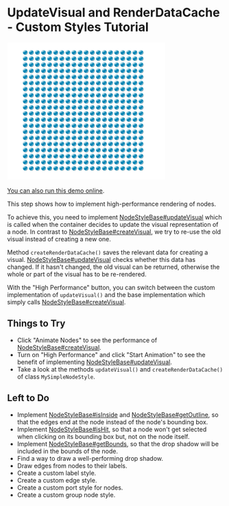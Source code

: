 # UpdateVisual and RenderDataCache - Custom Styles Tutorial

<img src="../../resources/image/tutorial2step3.png" alt="demo-thumbnail" height="320"/>

[You can also run this demo online](https://live.yworks.com/demos/02-tutorial-custom-styles/03-update-visual-and-render-data-cache/index.html).

This step shows how to implement high-performance rendering of nodes.

To achieve this, you need to implement [NodeStyleBase#updateVisual](https://docs.yworks.com/yfileshtml/#/api/NodeStyleBase#updateVisual) which is called when the container decides to update the visual representation of a node. In contrast to [NodeStyleBase#createVisual](https://docs.yworks.com/yfileshtml/#/api/NodeStyleBase#createVisual), we try to re-use the old visual instead of creating a new one.

Method `createRenderDataCache()` saves the relevant data for creating a visual. [NodeStyleBase#updateVisual](https://docs.yworks.com/yfileshtml/#/api/NodeStyleBase#updateVisual) checks whether this data has changed. If it hasn't changed, the old visual can be returned, otherwise the whole or part of the visual has to be re-rendered.

With the "High Performance" button, you can switch between the custom implementation of `updateVisual()` and the base implementation which simply calls [NodeStyleBase#createVisual](https://docs.yworks.com/yfileshtml/#/api/NodeStyleBase#createVisual).

## Things to Try

- Click "Animate Nodes" to see the performance of [NodeStyleBase#createVisual](https://docs.yworks.com/yfileshtml/#/api/NodeStyleBase#createVisual).
- Turn on "High Performance" and click "Start Animation" to see the benefit of implementing [NodeStyleBase#updateVisual](https://docs.yworks.com/yfileshtml/#/api/NodeStyleBase#updateVisual).
- Take a look at the methods `updateVisual()` and `createRenderDataCache()` of class `MySimpleNodeStyle`.

## Left to Do

- Implement [NodeStyleBase#isInside](https://docs.yworks.com/yfileshtml/#/api/NodeStyleBase#isInside) and [NodeStyleBase#getOutline](https://docs.yworks.com/yfileshtml/#/api/NodeStyleBase#getOutline), so that the edges end at the node instead of the node's bounding box.
- Implement [NodeStyleBase#isHit](https://docs.yworks.com/yfileshtml/#/api/NodeStyleBase#isHit), so that a node won't get selected when clicking on its bounding box but, not on the node itself.
- Implement [NodeStyleBase#getBounds](https://docs.yworks.com/yfileshtml/#/api/NodeStyleBase#getBounds), so that the drop shadow will be included in the bounds of the node.
- Find a way to draw a well-performing drop shadow.
- Draw edges from nodes to their labels.
- Create a custom label style.
- Create a custom edge style.
- Create a custom port style for nodes.
- Create a custom group node style.

